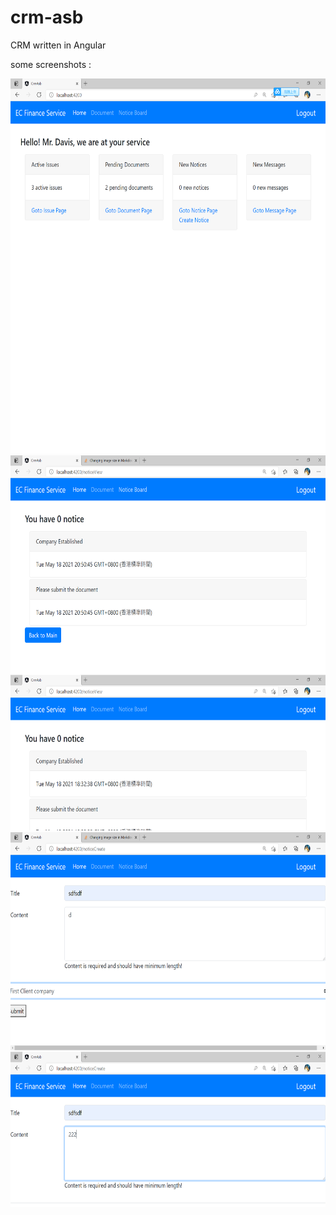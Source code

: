 # crm-asb
CRM written in Angular 

some screenshots :

<img src="https://github.com/andersonchau/crm-asb/blob/main/page1.png" width="800" height="600" />

<img src="https://github.com/andersonchau/crm-asb/blob/main/page2.png" width="800" height="600" />

<img src="https://github.com/andersonchau/crm-asb/blob/main/page3.png" width="800" height="600" />